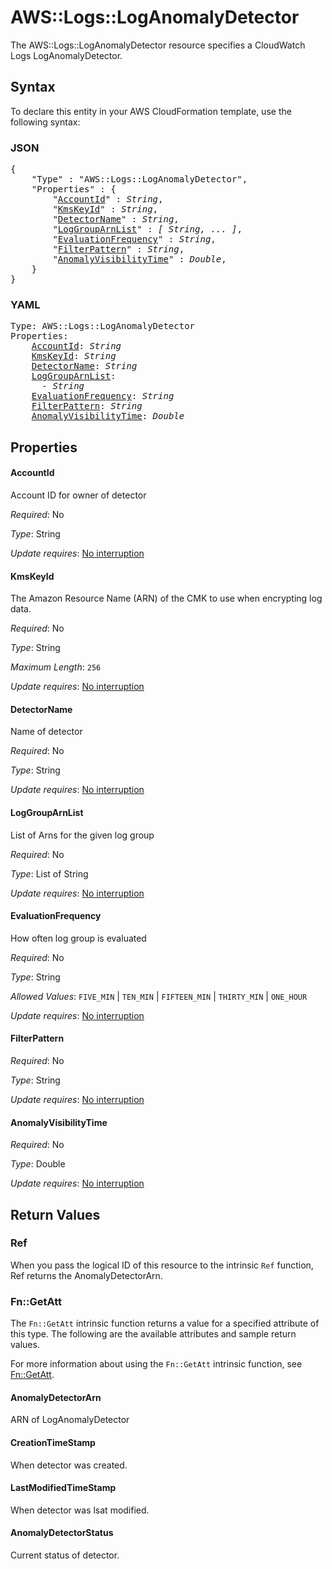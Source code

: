 # AWS::Logs::LogAnomalyDetector

The AWS::Logs::LogAnomalyDetector resource specifies a CloudWatch Logs LogAnomalyDetector.

## Syntax

To declare this entity in your AWS CloudFormation template, use the following syntax:

### JSON

<pre>
{
    "Type" : "AWS::Logs::LogAnomalyDetector",
    "Properties" : {
        "<a href="#accountid" title="AccountId">AccountId</a>" : <i>String</i>,
        "<a href="#kmskeyid" title="KmsKeyId">KmsKeyId</a>" : <i>String</i>,
        "<a href="#detectorname" title="DetectorName">DetectorName</a>" : <i>String</i>,
        "<a href="#loggrouparnlist" title="LogGroupArnList">LogGroupArnList</a>" : <i>[ String, ... ]</i>,
        "<a href="#evaluationfrequency" title="EvaluationFrequency">EvaluationFrequency</a>" : <i>String</i>,
        "<a href="#filterpattern" title="FilterPattern">FilterPattern</a>" : <i>String</i>,
        "<a href="#anomalyvisibilitytime" title="AnomalyVisibilityTime">AnomalyVisibilityTime</a>" : <i>Double</i>,
    }
}
</pre>

### YAML

<pre>
Type: AWS::Logs::LogAnomalyDetector
Properties:
    <a href="#accountid" title="AccountId">AccountId</a>: <i>String</i>
    <a href="#kmskeyid" title="KmsKeyId">KmsKeyId</a>: <i>String</i>
    <a href="#detectorname" title="DetectorName">DetectorName</a>: <i>String</i>
    <a href="#loggrouparnlist" title="LogGroupArnList">LogGroupArnList</a>: <i>
      - String</i>
    <a href="#evaluationfrequency" title="EvaluationFrequency">EvaluationFrequency</a>: <i>String</i>
    <a href="#filterpattern" title="FilterPattern">FilterPattern</a>: <i>String</i>
    <a href="#anomalyvisibilitytime" title="AnomalyVisibilityTime">AnomalyVisibilityTime</a>: <i>Double</i>
</pre>

## Properties

#### AccountId

Account ID for owner of detector

_Required_: No

_Type_: String

_Update requires_: [No interruption](https://docs.aws.amazon.com/AWSCloudFormation/latest/UserGuide/using-cfn-updating-stacks-update-behaviors.html#update-no-interrupt)

#### KmsKeyId

The Amazon Resource Name (ARN) of the CMK to use when encrypting log data.

_Required_: No

_Type_: String

_Maximum Length_: <code>256</code>

_Update requires_: [No interruption](https://docs.aws.amazon.com/AWSCloudFormation/latest/UserGuide/using-cfn-updating-stacks-update-behaviors.html#update-no-interrupt)

#### DetectorName

Name of detector

_Required_: No

_Type_: String

_Update requires_: [No interruption](https://docs.aws.amazon.com/AWSCloudFormation/latest/UserGuide/using-cfn-updating-stacks-update-behaviors.html#update-no-interrupt)

#### LogGroupArnList

List of Arns for the given log group

_Required_: No

_Type_: List of String

_Update requires_: [No interruption](https://docs.aws.amazon.com/AWSCloudFormation/latest/UserGuide/using-cfn-updating-stacks-update-behaviors.html#update-no-interrupt)

#### EvaluationFrequency

How often log group is evaluated

_Required_: No

_Type_: String

_Allowed Values_: <code>FIVE_MIN</code> | <code>TEN_MIN</code> | <code>FIFTEEN_MIN</code> | <code>THIRTY_MIN</code> | <code>ONE_HOUR</code>

_Update requires_: [No interruption](https://docs.aws.amazon.com/AWSCloudFormation/latest/UserGuide/using-cfn-updating-stacks-update-behaviors.html#update-no-interrupt)

#### FilterPattern

_Required_: No

_Type_: String

_Update requires_: [No interruption](https://docs.aws.amazon.com/AWSCloudFormation/latest/UserGuide/using-cfn-updating-stacks-update-behaviors.html#update-no-interrupt)

#### AnomalyVisibilityTime

_Required_: No

_Type_: Double

_Update requires_: [No interruption](https://docs.aws.amazon.com/AWSCloudFormation/latest/UserGuide/using-cfn-updating-stacks-update-behaviors.html#update-no-interrupt)

## Return Values

### Ref

When you pass the logical ID of this resource to the intrinsic `Ref` function, Ref returns the AnomalyDetectorArn.

### Fn::GetAtt

The `Fn::GetAtt` intrinsic function returns a value for a specified attribute of this type. The following are the available attributes and sample return values.

For more information about using the `Fn::GetAtt` intrinsic function, see [Fn::GetAtt](https://docs.aws.amazon.com/AWSCloudFormation/latest/UserGuide/intrinsic-function-reference-getatt.html).

#### AnomalyDetectorArn

ARN of LogAnomalyDetector

#### CreationTimeStamp

When detector was created.

#### LastModifiedTimeStamp

When detector was lsat modified.

#### AnomalyDetectorStatus

Current status of detector.

